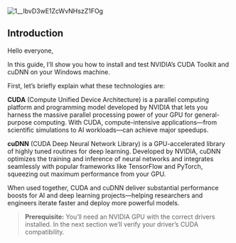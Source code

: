 ![1__IbvD3wE1ZcWvNHszZ1FOg](https://github.com/user-attachments/assets/98d735f8-5213-4c23-b9fd-2d006197824f)

## Introduction

Hello everyone,

In this guide, I’ll show you how to install and test NVIDIA’s CUDA Toolkit and cuDNN on your Windows machine.

First, let’s briefly explain what these technologies are:

**CUDA** (Compute Unified Device Architecture) is a parallel computing platform and programming model developed by NVIDIA that lets you harness the massive parallel processing power of your GPU for general-purpose computing. With CUDA, compute-intensive applications—from scientific simulations to AI workloads—can achieve major speedups.

**cuDNN** (CUDA Deep Neural Network Library) is a GPU-accelerated library of highly tuned routines for deep learning. Developed by NVIDIA, cuDNN optimizes the training and inference of neural networks and integrates seamlessly with popular frameworks like TensorFlow and PyTorch, squeezing out maximum performance from your GPU.

When used together, CUDA and cuDNN deliver substantial performance boosts for AI and deep learning projects—helping researchers and engineers iterate faster and deploy more powerful models.

> **Prerequisite:** You’ll need an NVIDIA GPU with the correct drivers installed. In the next section we’ll verify your driver’s CUDA compatibility.

